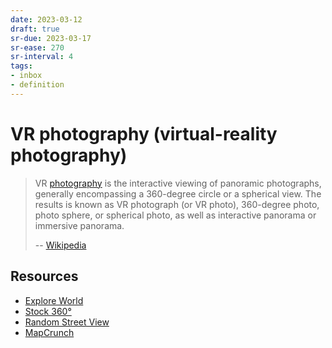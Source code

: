 ```yaml
---
date: 2023-03-12
draft: true
sr-due: 2023-03-17
sr-ease: 270
sr-interval: 4
tags:
- inbox
- definition
---
```


# VR photography (virtual-reality photography)

> VR [photography](./photography.md) is the interactive viewing of
> panoramic photographs, generally encompassing a 360-degree circle or a
> spherical view. The results is known as VR photograph (or VR photo),
> 360-degree photo, photo sphere, or spherical photo, as well as interactive
> panorama or immersive panorama.
>
> -- [Wikipedia](https://en.wikipedia.org/wiki/VR_photography)

## Resources


- [Explore World](https://www.explordle.com/map/wor)
- [Stock 360°](https://www.360cities.net/)
- [Random Street View](https://randomstreetview.com/)
- [MapCrunch](http://www.mapcrunch.com/)